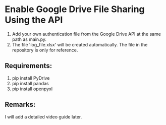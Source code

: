 # Enable Google Drive File Sharing Using the API



1. Add your own authentication file from the Google Drive API at the same path as main.py.
2. The file 'log_file.xlsx' will be created automatically. The file in the repository is only for reference.


## Requirements:
1. pip install PyDrive
2. pip install pandas
3. pip install openpyxl


## Remarks:
I will add a detailed video guide later.
